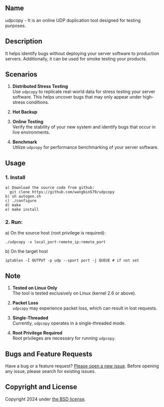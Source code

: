## Name
udpcopy - It is an online UDP duplication tool designed for testing purposes.


## Description
It helps identify bugs without deploying your server software to production servers. Additionally, it can be used for smoke testing your products.


## Scenarios
1. **Distributed Stress Testing**  
   Use `udpcopy` to replicate real-world data for stress testing your server software. This helps uncover bugs that may only appear under high-stress conditions.

2. **Hot Backup**  

3. **Online Testing**  
   Verify the stability of your new system and identify bugs that occur in live environments.

4. **Benchmark**  
   Utilize `udpcopy` for performance benchmarking of your server software.


## Usage
### 1. Install

```
a) Download the source code from github:
  git clone https://github.com/wangbin579/udpcopy
b) sh autogen.sh
c) ./configure
d) make
e) make install
```

### 2. Run:

a) On the source host (root privilege is required):

```
./udpcopy -x local_port-remote_ip:remote_port
```
 
b) On the target host 

```
iptables -I OUTPUT -p udp --sport port -j QUEUE # if not set
```

## Note
1. **Tested on Linux Only**  
   The tool is tested exclusively on Linux (kernel 2.6 or above).

2. **Packet Loss**  
   `udpcopy` may experience packet loss, which can result in lost requests.

3. **Single-Threaded**  
   Currently, `udpcopy` operates in a single-threaded mode.

4. **Root Privilege Required**  
   Root privileges are necessary for running `udpcopy`.

## Bugs and Feature Requests
Have a bug or a feature request? [Please open a new issue](https://github.com/wangbin579/udpcopy/issues). Before opening any issue, please search for existing issues.

## Copyright and License
Copyright 2024 under [the BSD license](LICENSE).
